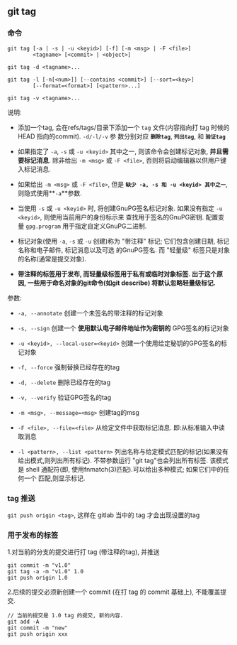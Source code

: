 ## git tag

### 命令

```
git tag [-a | -s | -u <keyid>] [-f] [-m <msg> | -F <file>]
        <tagname> [<commit> | <object>]

git tag -d <tagname>...

git tag -l [-n[<num>]] [--contains <commit>] [--sort=<key>]
        [--format=<format>] [<pattern>...]
        
git tag -v <tagname>...
```

说明:
 
- 添加一个tag, 会在refs/tags/目录下添加一个 `tag` 文件(内容指向打 tag 时候的 HEAD 指向的commit). `-d/-l/-v` 参
数分别对应 **`删除tag`**, **`列出tag`**, 和 **`验证tag`**
    
- 如果指定了 `-a`, `-s` 或 `-u <keyid>` 其中之一, 则该命令会创建标记对象, **并且需要标记消息**. 除非给出 `-m <msg>` 
或 `-F <file>`, 否则将启动编辑器以供用户键入标记消息.

- 如果给出 `-m <msg>` 或 `-F <file>`, 但是 **`缺少 -a, -s 和 -u <keyid> 其中之一`**, 则隐式使用**`-a`**参数.

- 当使用 `-s` 或 `-u <keyid>` 时, 将创建GnuPG签名标记对象. 如果没有指定 `-u <keyid>`, 则使用当前用户的身份标示来
查找用于签名的GnuPG密钥. 配置变量 `gpg.program` 用于指定自定义GnuPG二进制.

- 标记对象(使用 `-a`, `-s` 或 `-u` 创建)称为 "带注释" 标记; 它们包含创建日期, 标记名称和电子邮件, 标记消息以及可选
的GnuPG签名. 而 "轻量级" 标签只是对象的名称(通常是提交对象).

- **带注释的标签用于发布, 而轻量级标签用于私有或临时对象标签. 出于这个原因, 一些用于命名对象的git命令(如git describe)
将默认忽略轻量级标记.**


参数:

- `-a, --annotate` 创建一个未签名的带注释的标记对象

- `-s, --sign` 创建一个 **使用默认电子邮件地址作为密钥的** GPG签名的标记对象

- `-u <keyid>, --local-user=<keyid>` 创建一个使用给定秘钥的GPG签名的标记对象

- `-f, --force` 强制替换已经存在的tag

- `-d, --delete` 删除已经存在的tag

- `-v, --verify` 验证GPG签名的tag

- `-m <msg>, --message=<msg>` 创建tag的msg

- `-F <file>, --file=<file>` 从给定文件中获取标记消息. 即:从标准输入中读取消息

- `-l <pattern>, --list <pattern>` 列出名称与给定模式匹配的标记(如果没有给出模式,则列出所有标记). 不带参数运行 
  "git tag"也会列出所有标签. 该模式是 shell 通配符(即, 使用fnmatch(3)匹配).可以给出多种模式; 如果它们中的任何一个
  匹配,则显示标记.


### tag 推送

`git push origin <tag>`, 这样在 gitlab 当中的 tag 才会出现设置的tag


### 用于发布的标签

1.对当前的分支的提交进行打 tag (带注释的tag), 并推送

```
git commit -m "v1.0"
git tag -a -m "v1.0" 1.0
git push origin 1.0
```

2.后续的提交必须新创建一个 commit (在打 tag 的 commit 基础上), 不能覆盖提交.

```
// 当前的提交是 1.0 tag 的提交, 新的内容.
git add -A
git commit -m "new"
git push origin xxx
```

